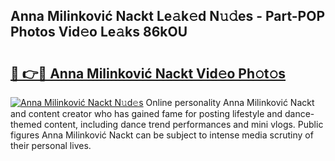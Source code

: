 ## Anna Milinković Nackt Le𝚊k𝚎d N𝚞𝚍es - Part-POP Photos Vid𝚎o Le𝚊ks 86kOU

# <h2><a href="http://fb5q9y3.evod.top/?m=Anna+Milinkovi%c4%87+Nackt">🔗 👉🔴 Anna Milinković Nackt Vid𝚎o Ph𝚘t𝚘s</a></h2>

[![Anna Milinković Nackt N𝚞d𝚎s](https://i.imgur.com/8V9OHl7.gif)](http://fb5q9y3.evod.top/?m=Anna+Milinkovi%c4%87+Nackt)
Online personality Anna Milinković Nackt and content creator who has gained fame for posting lifestyle and dance-themed content, including dance trend performances and mini vlogs. Public figures Anna Milinković Nackt can be subject to intense media scrutiny of their personal lives. 
